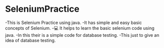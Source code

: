 # SeleniumPractice
-This is Selenium Practice using java.
-It has simple and easy basic concepts of Selenium.
-💻 It helps to learn the basic selenium code using java.
-In this their is a simple code for database testing.
-This just to give an idea of database testing.